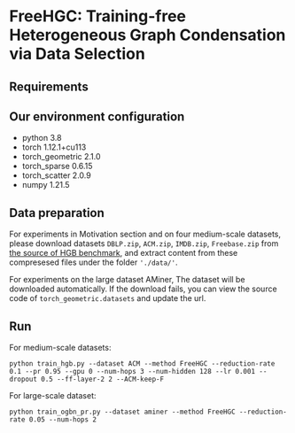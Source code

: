 # FreeHGC: Training-free Heterogeneous Graph Condensation via Data Selection

## Requirements

## Our environment configuration
* python          3.8
* torch           1.12.1+cu113
* torch_geometric 2.1.0
* torch_sparse    0.6.15
* torch_scatter   2.0.9
* numpy           1.21.5

## Data preparation

For experiments in Motivation section and on four medium-scale datasets, please download datasets `DBLP.zip`, `ACM.zip`, `IMDB.zip`, `Freebase.zip` from [the source of HGB benchmark](https://drive.google.com/drive/folders/10-pf2ADCjq_kpJKFHHLHxr_czNNCJ3aX?usp=sharing), and extract content from these compresesed files under the folder `'./data/'`.

For experiments on the large dataset AMiner, The dataset will be downloaded automatically. If the download fails, you can view the source code of `torch_geometric.datasets` and update the url.

## Run
For medium-scale datasets:

`python train_hgb.py --dataset ACM --method FreeHGC --reduction-rate 0.1 --pr 0.95 --gpu 0 --num-hops 3 --num-hidden 128 --lr 0.001 --dropout 0.5 --ff-layer-2 2 --ACM-keep-F`

For large-scale dataset:

`python train_ogbn_pr.py --dataset aminer --method FreeHGC --reduction-rate 0.05 --num-hops 2`
